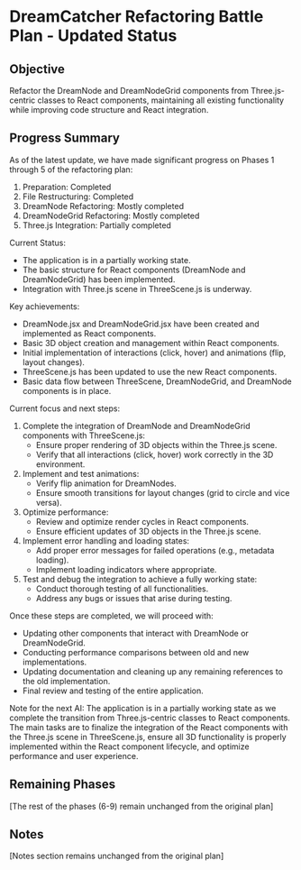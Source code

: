 # DreamCatcher Refactoring Battle Plan - Updated Status

## Objective
Refactor the DreamNode and DreamNodeGrid components from Three.js-centric classes to React components, maintaining all existing functionality while improving code structure and React integration.

## Progress Summary

As of the latest update, we have made significant progress on Phases 1 through 5 of the refactoring plan:

1. Preparation: Completed
2. File Restructuring: Completed
3. DreamNode Refactoring: Mostly completed
4. DreamNodeGrid Refactoring: Mostly completed
5. Three.js Integration: Partially completed

Current Status:
- The application is in a partially working state.
- The basic structure for React components (DreamNode and DreamNodeGrid) has been implemented.
- Integration with Three.js scene in ThreeScene.js is underway.

Key achievements:
- DreamNode.jsx and DreamNodeGrid.jsx have been created and implemented as React components.
- Basic 3D object creation and management within React components.
- Initial implementation of interactions (click, hover) and animations (flip, layout changes).
- ThreeScene.js has been updated to use the new React components.
- Basic data flow between ThreeScene, DreamNodeGrid, and DreamNode components is in place.

Current focus and next steps:
1. Complete the integration of DreamNode and DreamNodeGrid components with ThreeScene.js:
   - Ensure proper rendering of 3D objects within the Three.js scene.
   - Verify that all interactions (click, hover) work correctly in the 3D environment.
2. Implement and test animations:
   - Verify flip animation for DreamNodes.
   - Ensure smooth transitions for layout changes (grid to circle and vice versa).
3. Optimize performance:
   - Review and optimize render cycles in React components.
   - Ensure efficient updates of 3D objects in the Three.js scene.
4. Implement error handling and loading states:
   - Add proper error messages for failed operations (e.g., metadata loading).
   - Implement loading indicators where appropriate.
5. Test and debug the integration to achieve a fully working state:
   - Conduct thorough testing of all functionalities.
   - Address any bugs or issues that arise during testing.

Once these steps are completed, we will proceed with:
- Updating other components that interact with DreamNode or DreamNodeGrid.
- Conducting performance comparisons between old and new implementations.
- Updating documentation and cleaning up any remaining references to the old implementation.
- Final review and testing of the entire application.

Note for the next AI:
The application is in a partially working state as we complete the transition from Three.js-centric classes to React components. The main tasks are to finalize the integration of the React components with the Three.js scene in ThreeScene.js, ensure all 3D functionality is properly implemented within the React component lifecycle, and optimize performance and user experience.

## Remaining Phases

[The rest of the phases (6-9) remain unchanged from the original plan]

## Notes
[Notes section remains unchanged from the original plan]
